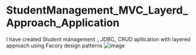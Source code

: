 # StudentManagement_MVC_Layerd_Approach_Application
I have created Student management _ JDBC_ CRUD apllication with layered approach using Facory design patterns 
![image](https://user-images.githubusercontent.com/108913933/218971182-c1264af2-2e04-486a-a30d-9a03e1307534.png)
